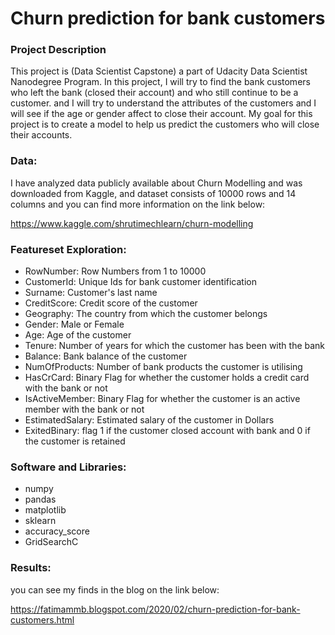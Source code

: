 # Churn prediction for bank customers


### Project Description

This project is (Data Scientist Capstone) a part of Udacity Data Scientist Nanodegree Program.
In this project, I will try to find the bank customers who left the bank (closed their account) and who still continue to be a customer.
and I will try to understand the attributes of the customers and I will see if the age or gender affect to close their account.
My goal for this project is to create a model to help us predict the customers who will close their accounts.

### Data:

I have analyzed data publicly available about Churn Modelling and was downloaded from Kaggle, 
and dataset consists of 10000 rows and 14 columns and you can find more information on the link below:

https://www.kaggle.com/shrutimechlearn/churn-modelling

### Featureset Exploration:

- RowNumber: Row Numbers from 1 to 10000
- CustomerId: Unique Ids for bank customer identification
- Surname: Customer's last name
- CreditScore: Credit score of the customer
- Geography: The country from which the customer belongs
- Gender: Male or Female
- Age: Age of the customer
- Tenure: Number of years for which the customer has been with the bank
- Balance: Bank balance of the customer
- NumOfProducts: Number of bank products the customer is utilising
- HasCrCard: Binary Flag for whether the customer holds a credit card with the bank or not
- IsActiveMember: Binary Flag for whether the customer is an active member with the bank or not
- EstimatedSalary: Estimated salary of the customer in Dollars
- ExitedBinary: flag 1 if the customer closed account with bank and 0 if the customer is retained

### Software and Libraries:

- numpy
- pandas
- matplotlib
- sklearn
- accuracy_score
- GridSearchC
### Results:

you can see my finds in the blog on the link below:

https://fatimammb.blogspot.com/2020/02/churn-prediction-for-bank-customers.html

